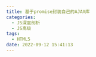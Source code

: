 ```yaml
---
title: 基于promise封装自己的AJAX库
categories:
  - JS深度剖析
  - JS高级
tags:
  - HTML5
date: 2022-09-12 15:41:13
---
```

